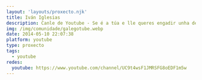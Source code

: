 ```yaml
---
layout: 'layouts/proxecto.njk'
title: Iván Iglesias
description: Canle de Youtube - Se é a túa e lle queres engadir unha descripción e etiquetas, ponte en contacto con nós.
img: /img/comunidade/galegotube.webp
date: 2014-05-10 22:07:38
platform: youtube
type: proxecto
tags:
  - youtube
redes:
  youtube: https://www.youtube.com/channel/UC9t4wsF1JMRSFG8oEDF1m5w
---
```


